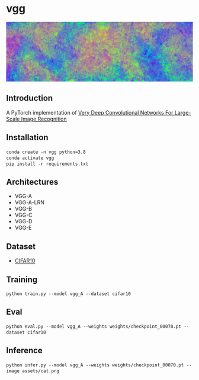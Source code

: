 # vgg
<img src="assets/logo.png">

## Introduction
A PyTorch implementation of [Very Deep Convolutional Networks For Large-Scale Image Recognition](https://arxiv.org/pdf/1409.1556.pdf)

## Installation

```
conda create -n vgg python=3.8
conda activate vgg
pip install -r requirements.txt
```

## Architectures
- VGG-A
- VGG-A-LRN
- VGG-B
- VGG-C
- VGG-D
- VGG-E

## Dataset
- [CIFAR10](https://pytorch.org/vision/stable/generated/torchvision.datasets.CIFAR10.html)

## Training
```
python train.py --model vgg_A --dataset cifar10
```

## Eval
```
python eval.py --model vgg_A --weights weights/checkpoint_00070.pt --dataset cifar10
```

## Inference
```
python infer.py --model vgg_A --weights weights/checkpoint_00070.pt --image assets/cat.png
```
